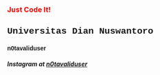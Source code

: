 <h3 style="color: red;">Just Code It!</h3>
<body>
    <h2 style="font-family: 'Courier New', Courier, monospace;">Universitas Dian Nuswantoro</h2>
    <h4 style="font-family: 'Franklin Gothic Medium', 'Arial Narrow', Arial, sans-serif;">n0tavaliduser</h4>
    <h5>Instagram at <a href="https://www.instagram.com/n0tavaliduser/">n0tavaliduser</a></h5>
<body>
